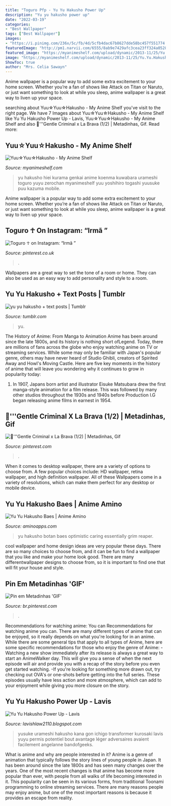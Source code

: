 ```yaml
---
title: "Toguro Pfp - Yu Yu Hakusho Power Up"
description: "Yu yu hakusho power up"
date: "2022-03-19"
categories:
- "Best Wallpaper"
tags: ["Best Wallpaper"]
images:
- "https://i.pinimg.com/236x/5c/fb/4d/5cfb4dac67b8627dde58bc457f551774.jpg?nii=t"
featuredImage: "http://pm1.narvii.com/6555/8ab9e7429afc3cea23ff324a052872665042c30e_hq.jpg"
featured_image: "https://myanimeshelf.com/upload/dynamic/2013-11/25/Yu.Yu.Hakusho.full.9793152.jpg"
image: "https://myanimeshelf.com/upload/dynamic/2013-11/25/Yu.Yu.Hakusho.full.9793152.jpg"
ShowToc: true
author: "Mrs. Celia Sawayn"
---
```



Anime wallpaper is a popular way to add some extra excitement to your home screen. Whether you’re a fan of shows like Attack on Titan or Naruto, or just want something to look at while you sleep, anime wallpaper is a great way to liven up your space.

	

		
searching about Yuu☆Yuu☆Hakusho - My Anime Shelf you've visit to the right page. We have 7 Images about Yuu☆Yuu☆Hakusho - My Anime Shelf like Yu Yu Hakusho Power Up - Lavis, Yuu☆Yuu☆Hakusho - My Anime Shelf and also 🖤&#039;&#039;&#039;Gentle Criminal x La Brava (1/2) | Metadinhas, Gif. Read more:
		
    
## Yuu☆Yuu☆Hakusho - My Anime Shelf

<img loading=lazy src="https://myanimeshelf.com/upload/dynamic/2013-11/25/Yu.Yu.Hakusho.full.9793152.jpg" onerror="this.onerror=null;this.src='https://tse1.mm.bing.net/th?id=OIP.YY9y1dfAkkbSTPxgsPo9SwHaKn&amp;pid=15.1';" alt="Yuu☆Yuu☆Hakusho - My Anime Shelf">

_Source: myanimeshelf.com_

>yu hakusho hiei kurama genkai anime koenma kuwabara urameshi toguro yuyu zerochan myanimeshelf yuu yoshihiro togashi yuusuke puu kazuma mobile. 

	

Anime wallpaper is a popular way to add some extra excitement to your home screen. Whether you’re a fan of shows like Attack on Titan or Naruto, or just want something to look at while you sleep, anime wallpaper is a great way to liven up your space.

    
## Toguro ☥ On Instagram: “Irmã ️”

<img loading=lazy src="https://i.pinimg.com/236x/5c/fb/4d/5cfb4dac67b8627dde58bc457f551774.jpg?nii=t" onerror="this.onerror=null;this.src='https://tse2.mm.bing.net/th?id=OIP.GDzkKCZJP1WN0rfiBMs9lgAAAA&amp;pid=15.1';" alt="Toguro ☥ on Instagram: “Irmã ️”">

_Source: pinterest.co.uk_

>. 

	

Wallpapers are a great way to set the tone of a room or home. They can also be used as an easy way to add personality and style to a room.

    
## Yu Yu Hakusho + Text Posts | Tumblr

<img loading=lazy src="https://66.media.tumblr.com/44ba72f380724fd26b93ab5a1fc61a1c/tumblr_inline_oy96r3VfdN1ukp368_400.jpg" onerror="this.onerror=null;this.src='https://tse4.mm.bing.net/th?id=OIP.yDfUOpd3DaHjWyhJAcfg1QAAAA&amp;pid=15.1';" alt="yu yu hakusho + text posts | Tumblr">

_Source: tumblr.com_

>yu. 

	

The History of Anime: From Manga to Animation
Anime has been around since the late 1800s, and its history is nothing short ofLegend. Today, there are millions of fans across the globe who enjoy watching anime on TV or streaming services. While some may only be familiar with Japan's popular genre, others may have never heard of Studio Ghibli, creators of Spirited Away and Howl's Moving Castle. Here are five key moments in the history of anime that will leave you wondering why it continues to grow in popularity today:
1) In 1907, Japans born artist and illustrator Eisuke Matsubara drew the first manga-style animation for a film release. This was followed by many other studios throughout the 1930s and 1940s before Production I.G began releasing anime films in earnest in 1954.

    
## 🖤&#039;&#039;&#039;Gentle Criminal X La Brava (1/2) | Metadinhas, Gif

<img loading=lazy src="https://i.pinimg.com/236x/29/9b/3b/299b3b0a0e0e1d246bb71ccc2d63c029.jpg?nii=t" onerror="this.onerror=null;this.src='https://tse3.mm.bing.net/th?id=OIP.6TgWd70KQosoLlTLWGEubQAAAA&amp;pid=15.1';" alt="🖤&#039;&#039;&#039;Gentle Criminal x La Brava (1/2) | Metadinhas, Gif">

_Source: pinterest.com_

>. 

	

When it comes to desktop wallpaper, there are a variety of options to choose from. A few popular choices include: HD wallpaper, retina wallpaper, and high definition wallpaper. All of these Wallpapers come in a variety of resolutions, which can make them perfect for any desktop or mobile device. 

    
## Yu Yu Hakusho Baes | Anime Amino

<img loading=lazy src="http://pm1.narvii.com/6555/8ab9e7429afc3cea23ff324a052872665042c30e_hq.jpg" onerror="this.onerror=null;this.src='https://tse3.mm.bing.net/th?id=OIP.AhUVQtmitnTRmpXVgb1HbgHaFG&amp;pid=15.1';" alt="Yu Yu Hakusho Baes | Anime Amino">

_Source: aminoapps.com_

>yu hakusho botan baes optimistic caring essentially grim reaper. 

	

cool wallpaper and home design ideas are very popular these days. There are so many choices to choose from, and it can be fun to find a wallpaper that you like and make your home look good. There are many differentwallpaper designs to choose from, so it is important to find one that will fit your house and style.

    
## Pin Em Metadinhas &#039;GIF&#039;

<img loading=lazy src="https://i.pinimg.com/236x/9b/0d/72/9b0d72918bd05afeb5b30b89b282fd4c.jpg?nii=t" onerror="this.onerror=null;this.src='https://tse1.mm.bing.net/th?id=OIP.AbtFvt96-aKmu96RRIxgtwAAAA&amp;pid=15.1';" alt="Pin em Metadinhas &#039;GIF&#039;">

_Source: br.pinterest.com_

>. 

	

Recommendations for watching anime: You can
Recommendations for watching anime you can. There are many different types of anime that can be enjoyed, so it really depends on what you're looking for in an anime. While there are some general tips that apply to all types of Anime, here are some specific recommendations for those who enjoy the genre of Anime: 
-Watching a new show immediately after its release is always a great way to start an AnimeWalker day. This will give you a sense of when the next episode will air and provide you with a recap of the story before you even get started watching. 
-If you're looking for something more drawn out, try checking out OVA's or one-shots before getting into the full series. These episodes usually have less action and more atmosphere, which can add to your enjoyment while giving you more closure on the story.

    
## Yu Yu Hakusho Power Up - Lavis

<img loading=lazy src="https://i.ytimg.com/vi/rS0uZUOkHAw/maxresdefault.jpg" onerror="this.onerror=null;this.src='https://tse4.mm.bing.net/th?id=OIP.y28Np0i2hnlP3M2IN1j4IAHaEK&amp;pid=15.1';" alt="Yu Yu Hakusho Power Up - Lavis">

_Source: lavishlaw2110.blogspot.com_

>yusuke urameshi hakusho kana gon ichigo transformer kurosaki lavis yuyu permis potentiel bout avantage léger adversaires avaient facilement angelanne bandofgeeks. 

	

What is anime and why are people interested in it?
Anime is a genre of animation that typically follows the story lines of young people in Japan. It has been around since the late 1800s and has seen many changes over the years. One of the most recent changes is that anime has become more popular than ever, with people from all walks of life becoming interested in it. This popularity can be seen in its various forms, from traditional Toonami programming to online streaming services. There are many reasons people may enjoy anime, but one of the most important reasons is because it provides an escape from reality.


